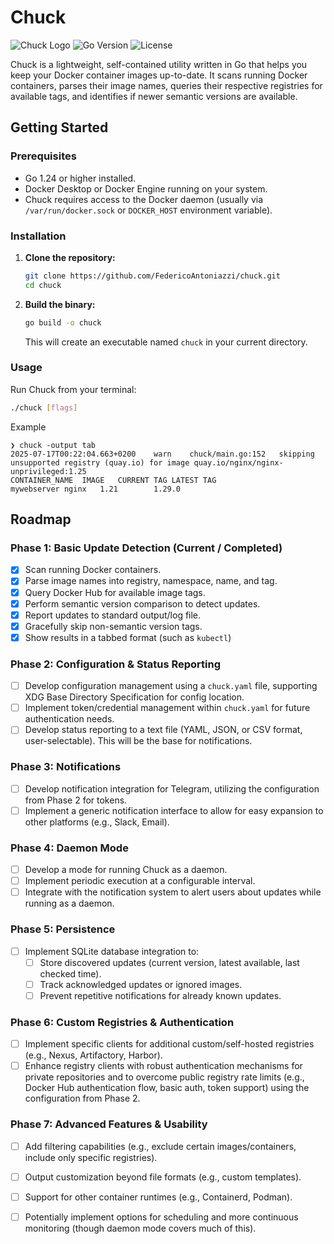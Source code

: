 # Chuck

![Chuck Logo](https://img.shields.io/badge/Chuck-Container%20Update%20Checker-blue?style=for-the-badge&logo=docker)
![Go Version](https://img.shields.io/badge/Go-1.24%2B-blue?style=for-the-badge&logo=go)
![License](https://img.shields.io/badge/License-MIT-green?style=for-the-badge)

Chuck is a lightweight, self-contained utility written in Go that helps you keep your Docker container images up-to-date. It scans running Docker containers, parses their image names, queries their respective registries for available tags, and identifies if newer semantic versions are available.

## Getting Started

### Prerequisites

* Go 1.24 or higher installed.
* Docker Desktop or Docker Engine running on your system.
* Chuck requires access to the Docker daemon (usually via `/var/run/docker.sock` or `DOCKER_HOST` environment variable).

### Installation

1.  **Clone the repository:**
    ```bash
    git clone https://github.com/FedericoAntoniazzi/chuck.git
    cd chuck
    ```

2.  **Build the binary:**
    ```bash
    go build -o chuck
    ```
    This will create an executable named `chuck` in your current directory.

### Usage

Run Chuck from your terminal:

```bash
./chuck [flags]
```

Example
```shell
❯ chuck -output tab
2025-07-17T00:22:04.663+0200	warn	chuck/main.go:152	skipping unsupported registry (quay.io) for image quay.io/nginx/nginx-unprivileged:1.25
CONTAINER_NAME	IMAGE	CURRENT TAG	LATEST TAG
mywebserver	nginx	1.21		1.29.0
```

## Roadmap

### Phase 1: Basic Update Detection (Current / Completed)
- [x] Scan running Docker containers.
- [x] Parse image names into registry, namespace, name, and tag.
- [x] Query Docker Hub for available image tags.
- [x] Perform semantic version comparison to detect updates.
- [x] Report updates to standard output/log file.
- [x] Gracefully skip non-semantic version tags.
- [x] Show results in a tabbed format (such as `kubectl`)

### Phase 2: Configuration & Status Reporting
- [ ] Develop configuration management using a `chuck.yaml` file, supporting XDG Base Directory Specification for config location.
- [ ] Implement token/credential management within `chuck.yaml` for future authentication needs.
- [ ] Develop status reporting to a text file (YAML, JSON, or CSV format, user-selectable). This will be the base for notifications.

### Phase 3: Notifications
- [ ] Develop notification integration for Telegram, utilizing the configuration from Phase 2 for tokens.
- [ ] Implement a generic notification interface to allow for easy expansion to other platforms (e.g., Slack, Email).

### Phase 4: Daemon Mode
- [ ] Develop a mode for running Chuck as a daemon.
- [ ] Implement periodic execution at a configurable interval.
- [ ] Integrate with the notification system to alert users about updates while running as a daemon.

### Phase 5: Persistence
- [ ] Implement SQLite database integration to:
    - [ ] Store discovered updates (current version, latest available, last checked time).
    - [ ] Track acknowledged updates or ignored images.
    - [ ] Prevent repetitive notifications for already known updates.

### Phase 6: Custom Registries & Authentication
- [ ] Implement specific clients for additional custom/self-hosted registries (e.g., Nexus, Artifactory, Harbor).
- [ ] Enhance registry clients with robust authentication mechanisms for private repositories and to overcome public registry rate limits (e.g., Docker Hub authentication flow, basic auth, token support) using the configuration from Phase 2.

### Phase 7: Advanced Features & Usability
- [ ] Add filtering capabilities (e.g., exclude certain images/containers, include only specific registries).
- [ ] Output customization beyond file formats (e.g., custom templates).
- [ ] Support for other container runtimes (e.g., Containerd, Podman).
- [ ] Potentially implement options for scheduling and more continuous monitoring (though daemon mode covers much of this).


